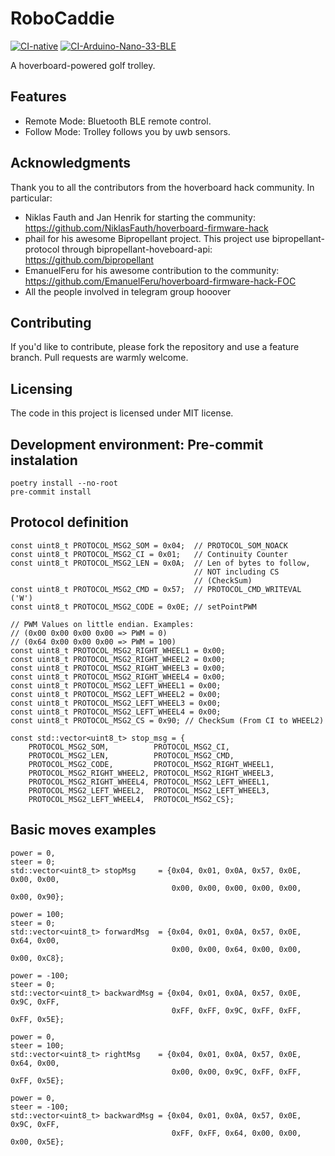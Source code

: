 # RoboCaddie

[![CI-native](https://github.com/minayaserrano/robo-caddie/actions/workflows/ci-native.yml/badge.svg)](https://github.com/minayaserrano/robo-caddie/actions/workflows/ci-native.yml)
[![CI-Arduino-Nano-33-BLE](https://github.com/minayaserrano/robo-caddie/actions/workflows/ci-arduino-nano-33-ble.yml/badge.svg)](https://github.com/minayaserrano/robo-caddie/actions/workflows/ci-arduino-nano-33-ble.yml)

A hoverboard-powered golf trolley.

## Features

- Remote Mode: Bluetooth BLE remote control.
- Follow Mode: Trolley follows you by uwb sensors.

## Acknowledgments

Thank you to all the contributors from the hoverboard hack community. In particular:

- Niklas Fauth and Jan Henrik for starting the community: https://github.com/NiklasFauth/hoverboard-firmware-hack
- phail for his awesome Bipropellant project. This project use bipropellant-protocol through bipropellant-hoveboard-api: https://github.com/bipropellant
- EmanuelFeru for his awesome contribution to the community: https://github.com/EmanuelFeru/hoverboard-firmware-hack-FOC
- All the people involved in telegram group hooover

## Contributing

If you'd like to contribute, please fork the repository and use a feature branch. Pull requests are warmly welcome.

## Licensing

The code in this project is licensed under MIT license.

## Development environment: Pre-commit instalation
```
poetry install --no-root
pre-commit install
```

## Protocol definition
```
const uint8_t PROTOCOL_MSG2_SOM = 0x04;  // PROTOCOL_SOM_NOACK
const uint8_t PROTOCOL_MSG2_CI = 0x01;   // Continuity Counter
const uint8_t PROTOCOL_MSG2_LEN = 0x0A;  // Len of bytes to follow,
                                         // NOT including CS
                                         // (CheckSum)
const uint8_t PROTOCOL_MSG2_CMD = 0x57;  // PROTOCOL_CMD_WRITEVAL ('W')
const uint8_t PROTOCOL_MSG2_CODE = 0x0E; // setPointPWM

// PWM Values on little endian. Examples:
// (0x00 0x00 0x00 0x00 => PWM = 0)
// (0x64 0x00 0x00 0x00 => PWM = 100)
const uint8_t PROTOCOL_MSG2_RIGHT_WHEEL1 = 0x00;
const uint8_t PROTOCOL_MSG2_RIGHT_WHEEL2 = 0x00;
const uint8_t PROTOCOL_MSG2_RIGHT_WHEEL3 = 0x00;
const uint8_t PROTOCOL_MSG2_RIGHT_WHEEL4 = 0x00;
const uint8_t PROTOCOL_MSG2_LEFT_WHEEL1 = 0x00;
const uint8_t PROTOCOL_MSG2_LEFT_WHEEL2 = 0x00;
const uint8_t PROTOCOL_MSG2_LEFT_WHEEL3 = 0x00;
const uint8_t PROTOCOL_MSG2_LEFT_WHEEL4 = 0x00;
const uint8_t PROTOCOL_MSG2_CS = 0x90; // CheckSum (From CI to WHEEL2)

const std::vector<uint8_t> stop_msg = {
    PROTOCOL_MSG2_SOM,          PROTOCOL_MSG2_CI,
    PROTOCOL_MSG2_LEN,          PROTOCOL_MSG2_CMD,
    PROTOCOL_MSG2_CODE,         PROTOCOL_MSG2_RIGHT_WHEEL1,
    PROTOCOL_MSG2_RIGHT_WHEEL2, PROTOCOL_MSG2_RIGHT_WHEEL3,
    PROTOCOL_MSG2_RIGHT_WHEEL4, PROTOCOL_MSG2_LEFT_WHEEL1,
    PROTOCOL_MSG2_LEFT_WHEEL2,  PROTOCOL_MSG2_LEFT_WHEEL3,
    PROTOCOL_MSG2_LEFT_WHEEL4,  PROTOCOL_MSG2_CS};
```

## Basic moves examples
```
power = 0,
steer = 0;
std::vector<uint8_t> stopMsg     = {0x04, 0x01, 0x0A, 0x57, 0x0E, 0x00, 0x00,
                                    0x00, 0x00, 0x00, 0x00, 0x00, 0x00, 0x90};

power = 100;
steer = 0;
std::vector<uint8_t> forwardMsg  = {0x04, 0x01, 0x0A, 0x57, 0x0E, 0x64, 0x00,
                                    0x00, 0x00, 0x64, 0x00, 0x00, 0x00, 0xC8};

power = -100;
steer = 0;
std::vector<uint8_t> backwardMsg = {0x04, 0x01, 0x0A, 0x57, 0x0E, 0x9C, 0xFF,
                                    0xFF, 0xFF, 0x9C, 0xFF, 0xFF, 0xFF, 0x5E};

power = 0,
steer = 100;
std::vector<uint8_t> rightMsg    = {0x04, 0x01, 0x0A, 0x57, 0x0E, 0x64, 0x00,
                                    0x00, 0x00, 0x9C, 0xFF, 0xFF, 0xFF, 0x5E};

power = 0,
steer = -100;
std::vector<uint8_t> backwardMsg = {0x04, 0x01, 0x0A, 0x57, 0x0E, 0x9C, 0xFF,
                                    0xFF, 0xFF, 0x64, 0x00, 0x00, 0x00, 0x5E};
```
